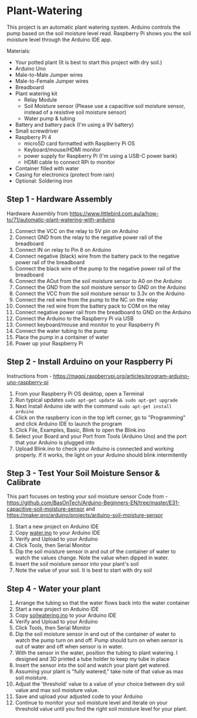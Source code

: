 # Plant-Watering

This project is an automatic plant watering system. Arduino controls the pump based on the soil moisture level read. Raspberry Pi shows you the soil moisture level through the Arduino IDE app.

Materials:
- Your potted plant (It is best to start this project with dry soil.)
- Arduino Uno
- Male-to-Male Jumper wires
- Male-to-Female Jumper wires
- Breadboard
- Plant watering kit 
  - Relay Module
  - Soil Moisture sensor (Please use a capacitive soil moisture sensor, instead of a resistive soil moisture sensor)
  - Water pump & tubing
- Battery and battery pack (I'm using a 9V battery)
- Small screwdriver
- Raspberry Pi 4
  - microSD card formatted with Raspberry Pi OS
  - Keyboard/mouse/HDMI monitor
  - power supply for Raspberry Pi (I'm using a USB-C power bank)
  - HDMI cable to connect RPi to monitor
- Container filled with water
- Casing for electronics (protect from rain)
- Optional: Soldering iron

## Step 1 - Hardware Assembly
Hardware Assembly from https://www.littlebird.com.au/a/how-to/71/automatic-plant-watering-with-arduino
1. Connect the VCC on the relay to 5V pin on Arduino
2. Connect GND from the relay to the negative power rail of the breadboard
3. Connect IN on relay to Pin 8 on Arduino
4. Connect negative (black) wire from the battery pack to the negative power rail of the breadboard
5. Connect the black wire of the pump to the negative power rail of the breadboard
6. Connect the AOut from the soil moisture sensor to A0 on the Arduino
7. Connect the GND from the soil moisture sensor to GND on the Arduino
8. Connect the VCC from the soil moisture sensor to 3.3v on the Arduino
9. Connect the red wire from the pump to the NC on the relay
10. Connect the red wire from the battery pack to COM on the relay
11. Connect negative power rail from the breadboard to GND on the Arduino
12. Connect the Arduino to the Raspberry Pi via USB
13. Connect keyboard/mouse and monitor to your Raspberry Pi
14. Connect the water tubing to the pump
15. Place the pump in a container of water
16. Power up your Raspberry Pi

## Step 2 - Install Arduino on your Raspberry Pi
Instructions from - https://magpi.raspberrypi.org/articles/program-arduino-uno-raspberry-pi
1. From your Raspberry Pi OS desktop, open a Terminal
2. Run typical updates ```sudo apt-get update && sudo apt-get upgrade```
3. Next Install Arduino ide with the command ```sudo apt-get install arduino```
4. Click on the raspberry icon in the top left corner, go to "Programming" and click Arduino IDE to launch the program
5. Click File, Examples, Basic, Blink to open the Blink.ino
6. Select your Board and your Port from Tools (Arduino Uno) and the port that your Arduino is plugged into
7. Upload Blink.ino to check your Arduino is connected and working properly. If it works, the light on your Arduino should blink intermitently

## Step 3 - Test Your Soil Moisture Sensor & Calibrate
This part focuses on testing your soil moisture sensor
Code from - https://github.com/BasOnTech/Arduino-Beginners-EN/tree/master/E31-capacitive-soil-moisture-sensor and https://maker.pro/arduino/projects/arduino-soil-moisture-sensor
1. Start a new project on Arduino IDE
2. Copy <a href="https://github.com/carolinedunn/Plant-Watering/blob/master/water.ino">water.ino</a> to your Arduino IDE
3. Verify and Upload to your Arduino
4. Click Tools, then Serial Monitor
5. Dip the soil moisture sensor in and out of the container of water to watch the values change. Note the value when dipped in water.
6. Insert the soil moisture sensor into your plant's soil
7. Note the value of your soil. It is best to start with dry soil

## Step 4 - Water your plant
1. Arrange the tubing so that the water flows back into the water container
2. Start a new project on Arduino IDE
3. Copy <a href="https://github.com/carolinedunn/Plant-Watering/blob/master/soilwatering.ino">soilwatering.ino</a> to your Arduino IDE
4. Verify and Upload to your Arduino
5. Click Tools, then Serial Monitor
6. Dip the soil moisture sensor in and out of the container of water to watch the pump turn on and off. Pump should turn on when sensor is out of water and off when sensor is in water.
7. With the sensor in the water, position the tubing to plant watering. I designed and 3D printed a tube holder to keep my tube in place
8. Insert the sensor into the soil and watch your plant get watered.
9. Assuming your plant is "fully watered," take note of that value as max soil moisture.
9. Adjust the 'threshold' value to a value of your choice between dry soil value and max soil moisture value.
10. Save and upload your adjusted code to your Arduino
11. Continue to monitor your soil moisture level and iterate on your threshold value until you find the right soil moisture level for your plant.


